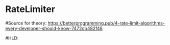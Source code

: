 # RateLimiter

#Source for theory:
https://betterprogramming.pub/4-rate-limit-algorithms-every-developer-should-know-7472cb482f48

#HLD:

